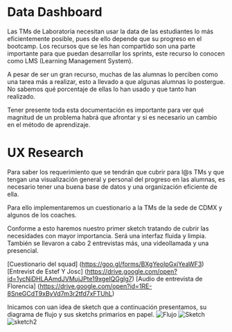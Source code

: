 # Data Dashboard

Las TMs de Laboratoria necesitan usar la data de las estudiantes lo más eficientemente posible, pues de ello depende
que su progreso en el bootcamp. Los recursos que se les han compartido son una parte importante para que puedan desarrollar
los sprints, este recurso lo conocen como LMS (Learning Management System).

A pesar de ser un gran recurso, muchas de las alumnas lo perciben como una tarea más a realizar, esto a llevado a que
algunas alumnas lo postergue. No sabemos qué porcentaje de ellas lo han usado y que tanto han realizado.

Tener presente toda esta documentación es importante para ver qué magnitud de un problema habrá que afrontar y si es necesario un cambio
en el método de aprendizaje.

# UX Research

Para saber los requerimiento que se tendrán que cubrir para l@s TMs  y  que tengan una visualización general y personal del progreso en las alumnas, es necesario
tener una buena base de datos y una organización eficiente de ella.

Para ello implementaremos un cuestionario a la TMs de la sede de CDMX y algunos de los coaches.

Conforme a esto haremos nuestro primer sketch tratando de cubrir las necesidades con mayor importancia. Será una interfaz fluida y limpia. También se llevaron a cabo 2 entrevistas más, una videollamada y una presencial.

[Cuestionario del squad] (https://goo.gl/forms/BXgYeoIpGxjYeaWF3)
[Entrevist de  Estef Y Josc] (https://drive.google.com/open?id=1ycNiDHLAAmdJVMujJPte19xgeIQGglg7)
[Audio de entrevista de Florencia] (https://drive.google.com/open?id=1RE-8SneGCdT9xByVd7m3r2tfd7xFTUhL)


Inicamos con uan idea de sketch que a continuación presentamos, su diagrama de flujo y sus sketchs primarios en papel.
 ![Flujo](/Images/Flujo.png "Diagrama de Flujo")
 ![Sketch](/Images/sketch1.png "sketch")
 ![sketch2](/Images/sketch2.png "sketch 2") 
